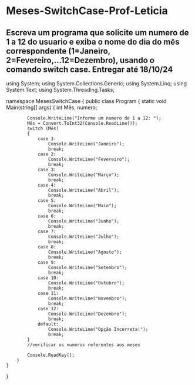 # Meses-SwitchCase-Prof-Leticia
Escreva um programa que solicite um numero de 1 a 12 do usuario e exiba o nome do dia do mês correspondente (1=Janeiro, 2=Fevereiro,...12=Dezembro), usando o comando switch case.
Entregar até 18/10/24
------------------------------------------------------------------------------------------------------------------------------------------------------------------------------------------------------
using System;
using System.Collections.Generic;
using System.Linq;
using System.Text;
using System.Threading.Tasks;

namespace MesesSwitchCase
{
    public class Program
    {
        static void Main(string[] args)
        {
            int Mês, numero;

            Console.WriteLine("Informe um numero de 1 a 12: ");
            Mês = Convert.ToInt32(Console.ReadLine());
            switch (Mês)
            {
                case 1:
                    Console.WriteLine("Janeiro");
                    break;
                case 2:
                    Console.WriteLine("Fevereiro");
                    break;
                case 3:
                    Console.WriteLine("Março");
                    break;
                case 4:
                    Console.WriteLine("Abril");
                    break;
                case 5:
                    Console.WriteLine("Maio");
                    break;
                case 6:
                    Console.WriteLine("Junho");
                    break;
                case 7:
                    Console.WriteLine("Julho");
                    break;
                case 8:
                    Console.WriteLine("Agosto");
                    break;
                case 9:
                    Console.WriteLine("Setembro");
                    break;
                case 10:
                    Console.WriteLine("Outubro");
                    break;
                case 11:
                    Console.WriteLine("Novembro");
                    break;
                case 12:
                    Console.WriteLine("Dezembro");
                    break;
                default:
                    Console.WriteLine("Opção Incorreta!");
                    break;
            }
            //verificar os numeros referentes aos meses

            Console.ReadKey();
        }
    }
}
